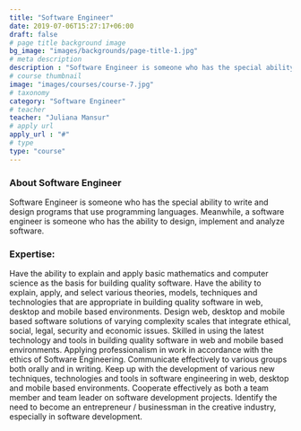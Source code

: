 ```yaml
---
title: "Software Engineer"
date: 2019-07-06T15:27:17+06:00
draft: false
# page title background image
bg_image: "images/backgrounds/page-title-1.jpg"
# meta description
description : "Software Engineer is someone who has the special ability to write and design programs that use programming languages."
# course thumbnail
image: "images/courses/course-7.jpg"
# taxonomy
category: "Software Engineer"
# teacher
teacher: "Juliana Mansur"
# apply url
apply_url : "#"
# type
type: "course"
---
```



### About Software Engineer

Software Engineer is someone who has the special ability to write and design programs that use programming languages. Meanwhile, a software engineer is someone who has the ability to design, implement and analyze software.

### Expertise:

Have the ability to explain and apply basic mathematics and computer science as the basis for building quality software.
Have the ability to explain, apply, and select various theories, models, techniques and technologies that are appropriate in building quality software in web, desktop and mobile based environments.
Design web, desktop and mobile based software solutions of varying complexity scales that integrate ethical, social, legal, security and economic issues.
Skilled in using the latest technology and tools in building quality software in web and mobile based environments.
Applying professionalism in work in accordance with the ethics of Software Engineering.
Communicate effectively to various groups both orally and in writing.
Keep up with the development of various new techniques, technologies and tools in software engineering in web, desktop and mobile based environments.
Cooperate effectively as both a team member and team leader on software development projects.
Identify the need to become an entrepreneur / businessman in the creative industry, especially in software development.
